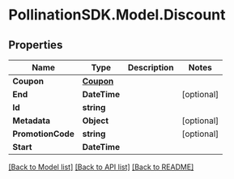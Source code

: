
# PollinationSDK.Model.Discount

## Properties

Name | Type | Description | Notes
------------ | ------------- | ------------- | -------------
**Coupon** | [**Coupon**](Coupon.md) |  | 
**End** | **DateTime** |  | [optional] 
**Id** | **string** |  | 
**Metadata** | **Object** |  | [optional] 
**PromotionCode** | **string** |  | [optional] 
**Start** | **DateTime** |  | 

[[Back to Model list]](../README.md#documentation-for-models)
[[Back to API list]](../README.md#documentation-for-api-endpoints)
[[Back to README]](../README.md)

